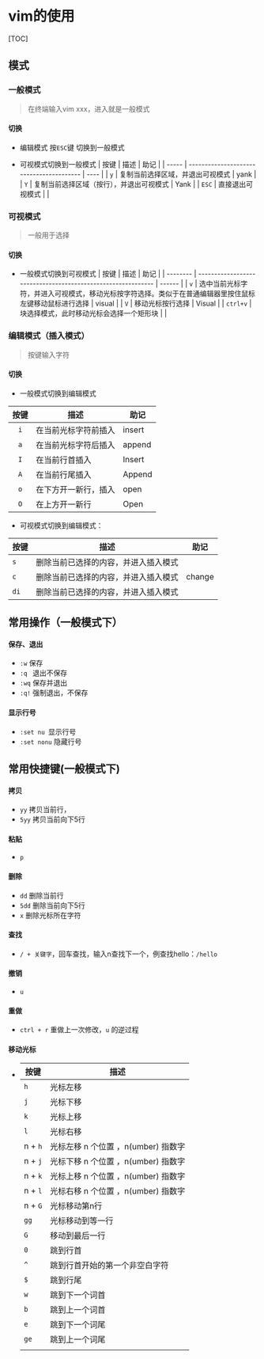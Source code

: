 # vim的使用

[TOC]



## 模式

### 一般模式

> 在终端输入vim xxx，进入就是一般模式
>
#### 切换

- 编辑模式 按`ESC`键 切换到一般模式

- 可视模式切换到一般模式
| 按键  | 描述                                     | 助记 |
| ----- | ---------------------------------------- | ---- |
| `y`   | 复制当前选择区域，并退出可视模式         | yank |
| `Y`   | 复制当前选择区域（按行），并退出可视模式 | Yank |
| `ESC` | 直接退出可视模式                         |      |



### 可视模式

> 一般用于选择
#### 切换

- 一般模式切换到可视模式
| 按键     | 描述                                                         | 助记   |
| -------- | ------------------------------------------------------------ | ------ |
| `v`      | 选中当前光标字符，并进入可视模式，移动光标按字符选择。类似于在普通编辑器里按住鼠标左键移动鼠标进行选择 | visual |
| `V`      | 移动光标按行选择                                             | Visual |
| `ctrl+v` | 块选择模式，此时移动光标会选择一个矩形块                     |        |



### 编辑模式（插入模式）

> 按键输入字符

#### 切换

 - 一般模式切换到编辑模式

| 按键 | 描述                 | 助记   |
| :--: | -------------------- | ------ |
| `i`  | 在当前光标字符前插入 | insert |
| `a`  | 在当前光标字符后插入 | append |
| `I`  | 在当前行首插入       | Insert |
| `A`  | 在当前行尾插入       | Append |
| `o`  | 在下方开一新行，插入 | open   |
| `O`  | 在上方开一新行       | Open   |

 - 可视模式切换到编辑模式：

| 按键 | 描述                                 | 助记   |
| ---- | ------------------------------------ | ------ |
| `s`  | 删除当前已选择的内容，并进入插入模式 |        |
| `c`  | 删除当前已选择的内容，并进入插入模式 | change |
| `di` | 删除当前已选择的内容，并进入插入模式 |        |


## 常用操作（一般模式下）

#### 保存、退出

- `:w` 保存
- `:q ` 退出不保存
- `:wq` 保存并退出
- `:q!` 强制退出，不保存

#### 显示行号

- `:set nu `显示行号
- `:set nonu` 隐藏行号

## 常用快捷键(一般模式下)

#### 拷贝

- `yy` 拷贝当前行，
- `5yy` 拷贝当前向下5行

#### 粘贴

- `p`

#### 删除

- `dd` 删除当前行
- `5dd` 删除当前向下5行
- `x` 删除光标所在字符

#### 查找

- `/ + 关键字`，回车查找，输入n查找下一个，例查找hello：`/hello`

#### 撤销

- `u`

#### 重做

- `ctrl + r` 重做上一次修改，`u` 的逆过程

#### 移动光标

- | 按键    | 描述                                |
  | ------- | ----------------------------------- |
  | `h`     | 光标左移                            |
  | `j`     | 光标下移                            |
  | `k`     | 光标上移                            |
  | `l`     | 光标右移                            |
  | n + `h` | 光标左移 n 个位置 ，n(umber) 指数字 |
  | n + `j` | 光标下移 n 个位置 ，n(umber) 指数字 |
  | n + `k` | 光标上移 n 个位置 ，n(umber) 指数字 |
  | n + `l` | 光标右移 n 个位置 ，n(umber) 指数字 |
  | n + `G` | 光标移动第n行                       |
  | `gg`    | 光标移动到等一行                    |
  | `G `    | 移动到最后一行                      |
  | `0`     | 跳到行首                            |
  | `^`     | 跳到行首开始的第一个非空白字符      |
  | `$`     | 跳到行尾                            |
  | `w`     | 跳到下一个词首                      |
  | `b`     | 跳到上一个词首                      |
  | `e`     | 跳到下一个词尾                      |
  | `ge`    | 跳到上一个词尾                      |
  |         |                                     |
  

